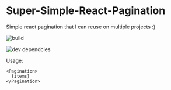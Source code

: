 # Super-Simple-React-Pagination
Simple react pagination that I can reuse on multiple projects :) 

![build](https://travis-ci.com/JohnTendik/Super-Simple-React-Pagination.svg?branch=master)

![dev dependcies](https://david-dm.org/JohnTendik/Super-Simple-React-Pagination.svg)

Usage: 

```
<Pagination>
  {items}
</Pagination>
```
